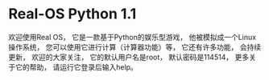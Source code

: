 # Real-OS Python 1.1
欢迎使用Real OS，
它是一款基于Python的娱乐型游戏，
他被模拟成一个Linux操作系统，
您可以使用它进行计算（计算器功能）等，
它还有许多功能，
会持续更新，
欢迎的大家关注，
它的默认用户名是root，
默认密码是114514，
更多关于它的帮助，
请运行它登录后输入help。
